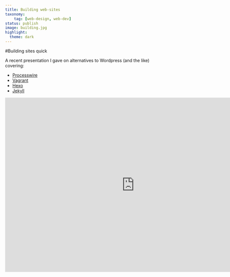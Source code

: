 ```yaml
---
title: Building web-sites
taxonomy:
    tag: [web-design, web-dev]
status: publish
image: building.jpg
highlight:
  theme: dark
---
```

#Building sites quick

A recent presentation I gave on alternatives to Wordpress (and the like) covering:

* [Processwire](http://www.processwire.com)
* [Vagrant](http://www.vagrantup.com)
* [Hexo](http://www.hexo.io)
* [Jekyll](http://www.jekyllrb.com)

<iframe src="https://docs.google.com/presentation/d/1DOWQ3zyThISyZ3y_r2ORDnHAXx8b_UjvWahv931L06Y/embed?start=false&loop=false&delayms=3000" frameborder="0" width="840" height="569" allowfullscreen="true" mozallowfullscreen="true" webkitallowfullscreen="true"></iframe>
